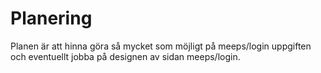 # Planering

Planen är att hinna göra så mycket som möjligt på meeps/login uppgiften och eventuellt jobba på designen av sidan meeps/login.